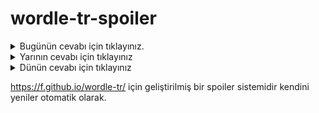 # wordle-tr-spoiler

<details>
  <summary>Bugünün cevabı için tıklayınız.</summary>
  <br>
    <b> demeç </b>
</details>

<details>
  <summary>Yarının cevabı için tıklayınız</summary>
  <br>
   <b> kupon </b>
</details>

<details>
  <summary>Dünün cevabı için tıklayınız </summary>
  <br>
  <b> kadeh </b>
</details>

https://f.github.io/wordle-tr/ için geliştirilmiş bir spoiler sistemidir kendini yeniler otomatik olarak.

